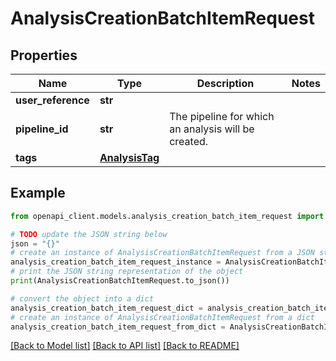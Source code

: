 # AnalysisCreationBatchItemRequest


## Properties

Name | Type | Description | Notes
------------ | ------------- | ------------- | -------------
**user_reference** | **str** |  | 
**pipeline_id** | **str** | The pipeline for which an analysis will be created. | 
**tags** | [**AnalysisTag**](AnalysisTag.md) |  | 

## Example

```python
from openapi_client.models.analysis_creation_batch_item_request import AnalysisCreationBatchItemRequest

# TODO update the JSON string below
json = "{}"
# create an instance of AnalysisCreationBatchItemRequest from a JSON string
analysis_creation_batch_item_request_instance = AnalysisCreationBatchItemRequest.from_json(json)
# print the JSON string representation of the object
print(AnalysisCreationBatchItemRequest.to_json())

# convert the object into a dict
analysis_creation_batch_item_request_dict = analysis_creation_batch_item_request_instance.to_dict()
# create an instance of AnalysisCreationBatchItemRequest from a dict
analysis_creation_batch_item_request_from_dict = AnalysisCreationBatchItemRequest.from_dict(analysis_creation_batch_item_request_dict)
```
[[Back to Model list]](../README.md#documentation-for-models) [[Back to API list]](../README.md#documentation-for-api-endpoints) [[Back to README]](../README.md)


